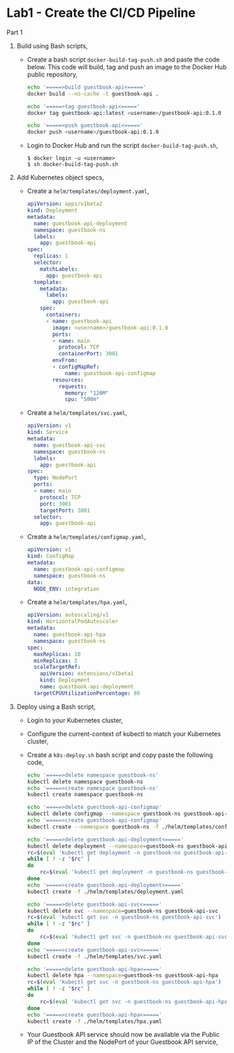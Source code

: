 # Lab1 - Create the CI/CD Pipeline

Part 1

1.  Build using Bash scripts,

	* Create a bash script `docker-build-tag-push.sh` and paste the code below. This code will build, tag and push an image to the Docker Hub public repository,

		```bash
		echo '=====>build guestbook-api<====='
		docker build --no-cache -t guestbook-api .

		echo '=====>tag guestbook-api<====='
		docker tag guestbook-api:latest <username>/guestbook-api:0.1.0

		echo '=====>push guestbook-api<====='
		docker push <username>/guestbook-api:0.1.0
		```

	* Login to Docker Hub and run the script `docker-build-tag-push.sh`,
	
		```console
		$ docker login -u <username>
		$ sh docker-build-tag-push.sh
		```

2.  Add Kubernetes object specs, 

	* Create a `helm/templates/deployment.yaml`,

		```yaml
		apiVersion: apps/v1beta2
		kind: Deployment
		metadata: 
		  name: guestbook-api-deployment
		  namespace: guestbook-ns
		  labels: 
			app: guestbook-api
		spec:
		  replicas: 1
		  selector: 
			matchLabels:
		  	  app: guestbook-api
		  template: 
			metadata: 
			  labels:
				app: guestbook-api
			spec: 
			  containers:
			  - name: guestbook-api
				image: <username>/guestbook-api:0.1.0
				ports:
				- name: main
				  protocol: TCP
				  containerPort: 3001
				envFrom:
				- configMapRef:
					name: guestbook-api-configmap
				resources:
				  requests:
				    memory: "120M"
					cpu: "500m" 
		```

	* Create a `helm/templates/svc.yaml`,

		```yaml
		apiVersion: v1
		kind: Service
		metadata:
		  name: guestbook-api-svc
		  namespace: guestbook-ns
		  labels:
			app: guestbook-api
		spec:
		  type: NodePort
		  ports:
		  - name: main
			protocol: TCP
			port: 3001
			targetPort: 3001
		  selector: 
			app: guestbook-api
		```

	* Create a `helm/templates/configmap.yaml`,

		```yaml
		apiVersion: v1
		kind: ConfigMap
		metadata:
		  name: guestbook-api-configmap
		  namespace: guestbook-ns
		data:
		  NODE_ENV: integration
		```

	* Create a `helm/templates/hpa.yaml`,

		```yaml
		apiVersion: autoscaling/v1
		kind: HorizontalPodAutoscaler
		metadata:
		  name: guestbook-api-hpa
		  namespace: guestbook-ns
		spec:
		  maxReplicas: 10
		  minReplicas: 2
		  scaleTargetRef:
			apiVersion: extensions/v1beta1
			kind: Deployment
			name: guestbook-api-deployment
		  targetCPUUtilizationPercentage: 80
		```

3.  Deploy using a Bash script,

	* Login to your Kubernetes cluster,
	* Configure the current-context of kubectl to match your Kubernetes cluster,
	* Create a `k8s-deploy.sh` bash script and copy paste the following code,

		```bash
		echo '=====>delete namespace guestbook-ns'
		kubectl delete namespace guestbook-ns
		echo '=====>create namespace guestbook-ns'
		kubectl create namespace guestbook-ns

		echo '=====>delete guestbook-api-configmap'
		kubectl delete configmap --namespace guestbook-ns guestbook-api-configmap
		echo '=====>create guestbook-api-configmap'
		kubectl create --namespace guestbook-ns -f ./helm/templates/configmap.yaml

		echo '=====>delete guestbook-api-deployment<====='
		kubectl delete deployment --namespace=guestbook-ns guestbook-api-deployment
		rc=$(eval 'kubectl get deployment -n guestbook-ns guestbook-api-deployment')
		while [ ! -z "$rc" ] 
		do
			rc=$(eval 'kubectl get deployment -n guestbook-ns guestbook-api-deployment')
		done
		echo '=====>create guestbook-api-deployment<====='
		kubectl create -f ./helm/templates/deployment.yaml

		echo '=====>delete guestbook-api-svc<====='
		kubectl delete svc --namespace=guestbook-ns guestbook-api-svc
		rc=$(eval 'kubectl get svc -n guestbook-ns guestbook-api-svc')
		while [ ! -z "$rc" ] 
		do
			rc=$(eval 'kubectl get svc -n guestbook-ns guestbook-api-svc')
		done
		echo '=====>create guestbook-api-svc<====='
		kubectl create -f ./helm/templates/svc.yaml

		echo '=====>delete guestbook-api-hpa<====='
		kubectl delete hpa --namespace=guestbook-ns guestbook-api-hpa
		rc=$(eval 'kubectl get svc -n guestbook-ns guestbook-api-hpa')
		while [ ! -z "$rc" ] 
		do
			rc=$(eval 'kubectl get svc -n guestbook-ns guestbook-api-hpa')
		done
		echo '=====>create guestbook-api-hpa<====='
		kubectl create -f ./helm/templates/hpa.yaml
		```

	* Your Guestbook API service should now be available via the Public IP of the Cluster and the NodePort of your Guestbook API service,

